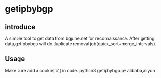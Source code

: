 # getipbybgp

## introduce
A simple tool to get data from bgp.he.net for reconnaissance.
After getting data,getipbybgp will do duplicate removal job(quick_sort+merge_intervals).

## Usage
Make sure  add a cookie['c'] in code.
python3 getipbybgp.py alibaba,aliyun